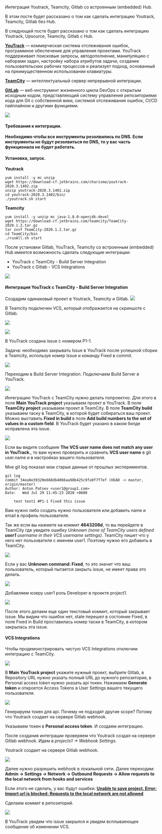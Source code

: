 Интеграция Youtrack, Teamcity, Gitlab со встроенным (embedded) Hub.

В этом посте будет рассказано о том как сделать интеграцию Youtrack, Teamcity, Gitlab без Hub.

В следующей посте будет рассказано о том как сделать интеграцию Youtrack, Upsource, Teamcity, Gitlab c Hub.

**[YouTrack](https://www.jetbrains.com/ru-ru/youtrack/)** — коммерческая система отслеживания ошибок, программное обеспечение для управления проектами. YouTrack поддерживает поисковые запросы, автодополнение, манипуляцию с наборами задач, настройку набора атрибутов задачи, создание пользовательских рабочих процессов и реализует подход, основанный на преимущественном использовании клавиатуры.

**[TeamCity](https://www.jetbrains.com/ru-ru/teamcity/)** — интеллектуальный сервер непрерывной интеграции.

[**GitLab**](https://about.gitlab.com/) — веб-инструмент жизненного цикла DevOps с открытым исходным кодом, представляющий систему управления репозиториями кода для Git с собственной вики, системой отслеживания ошибок, CI/CD пайплайном и другими функциями.

![](https://habrastorage.org/webt/mj/k_/t8/mjk_t877n2mk_dhbaisx8mjg8yy.png)

#### Требования к интеграции.

**Необходимо чтобы все инструменты резолвились по DNS. Если инструменты не будут резолвиться по DNS, то у вас часть функционала не будет работать.**

#### Установка, запуск.

**Youtrack**

```
yum install -y mc unzip
wget https://download-cf.jetbrains.com/charisma/youtrack-2020.3.1402.zip
unzip youtrack-2020.3.1402.zip 
cd youtrack-2020.3.1402/bin/
./youtrack.sh start
```

**Teamcity**

```
yum install -y unzip mc java-1.8.0-openjdk-devel
wget https://download-cf.jetbrains.com/teamcity/TeamCity-2020.1.2.tar.gz
tar zxvf TeamCity-2020.1.2.tar.gz 
cd TeamCity/bin
./runAll.sh start
```

После установки Gitlab, YouTrack, Teamcity со встроенным (embedded) Hub имеется возможность сделать следующие интеграции:

- YouTrack c TeamCity - Build Server Integration
- YouTrack с Gitlab - VCS Integrations

![](https://habrastorage.org/webt/vr/v5/x2/vrv5x28ehfkx5obctlxb_09chpy.png)

#### Интеграция YouTrack c TeamCity - Build Server Integration

Создадим одинаковый проект в  Youtrack, Teamcity и Gitlab.
![](https://habrastorage.org/webt/1b/se/fl/1bseflarn7nw7ehpy3slr2mmffk.png)

В Teamcity подключен VCS, который отображается на скриншоте с Gitlab.

![](https://habrastorage.org/webt/qq/8j/do/qq8jdogufutf6f7wxqzfken-itg.png)

![](https://habrastorage.org/webt/us/t0/kp/ust0kpy5s7ncsndgsbum8imyuuc.png)

В YouTrack создана issue c номером P1-1.

Задача: необходимо закрывать Issue в YouTrack после успешной сборки в Teamcity, используя номер Issue и команду Fixed в commit.

![](https://habrastorage.org/webt/ih/2r/3i/ih2r3imuqxlixv5bbk6unr9zlag.png)

Переходим в Build Server Integration. Подключаем Build Server в YouTrack.

![](https://habrastorage.org/webt/jv/b5/8-/jvb58-x4myajovghbrpifq5qjaw.png)

Интеграцию YouTrack c TeamCity нужно делать попроектно. Для этого в поле **Main YouTrack project** указываем проект в YouTrack. В поле **TeamCity project** указываем проект в TeamCity. В поле **TeamCity build** указываем таску в TeamCity, в которой будет собираться ваш проект. Можно выставить **Fixed in build** в поле **Add build numbers to the set of values in a custom field**. В YouTrack будет указано в каком билде исправлена эта issue.

![](https://habrastorage.org/webt/ux/ac/6i/uxac6iasxoltiqvueloetuf7chq.png)

Если вы видите сообщеие **The VCS user name does not match any user in YouTrack.**, то вам нужно проверить и сравнить **VCS user name** в git user.name и в настройках вашего пользователя.

Мне git log показал мои старые данные от прошлых экспериментов.

```
git log 
commit 34ea8e39320e668db4066aa98b425c9fa9f7f7ef (HEAD -> master, origin/master)
Author: Anton Patsev <user1@group1.com>
Date:   Wed Jul 29 11:45:23 2020 +0600

    text text1 #P1-1 Fixed this issue
```

Вам нужно либо создать нужно пользователя или добавить name и email в профиль пользователя.

Так же если вы нажмете на коммит **4643208d**, то вы перейдете в TeamCity где увидите ошибку *Unknown (none of TeamCity users defined **user1** username in their VCS username settings)*. TeamCity пишет что у него нет пользователя с именем user1. Поэтому нужно его добавить в TeamCity.

![](https://habrastorage.org/webt/ot/mr/ct/otmrct6qsyl1b6a3vploknpu-c4.png)

Если у вас **Unknown command: Fixed**, то это значит что ваш пользователь, который пытается закрыть issue, не имеет права это делать.

![](https://habrastorage.org/webt/3w/1t/gy/3w1tgygrqxbairaz4ywkvlly2du.png)

Добавляем юзеру user1 роль Developer в проекте project1.

![](https://habrastorage.org/webt/qy/7t/yy/qy7tyyg0o2vxpu_sfwnerfd0she.png)

После этого делаем еще один текстовый коммит, который закрывает issue. Мы видим что ошибок нет, state перешел в состояние Fixed, в поле Fixed in Build проставилась номер таски в TeamCity, в котором закрылась эта issue.

#### VCS Integrations

Чтобы продемонстрировать чистую VCS Integrations отключим интеграцию с TeamCity.

![](https://habrastorage.org/webt/ut/j7/u5/utj7u5ehvrgfyuetmrbqo43srqk.png)

В **Main YouTrack project** укажите нужный проект, выбрите Gitlab, в Repository URL нужно указать полный URL до нужного репозитория, в Personal access token нужно указать api токен. Нажимаем **Generate token** и откроется Access Tokens в User Settings вашего текущего пользователя.

![](https://habrastorage.org/webt/1h/ct/xv/1hctxvvsrsemwzdmby42k15jjri.png)

Генерируем токен для api. Почему не подходят другие scope? Потому что Youtrack создает на сервере Gitlab webhook.

Указываем токен в **Personal access token**. И создаем интеграцию.

После создания интеграции проверяем что Youtrack создал на сервере Gitlab webhook. Идем в *projects1 -> Webhook Settings*.

Youtrack создает на сервере Gitlab webhook.

![](https://habrastorage.org/webt/fl/ja/pf/fljapfohd4xnk55qdam9u-lqxrm.png)

Далее нужно разрешить webhook в локальной сети. Далее переходим: **Admin -> Settings -> Network -> Outbound Requests -> Allow requests to the local network from hooks and services**

Если этого не сделать, у вас будут ошибки: [**Unable to save project. Error: Import url is blocked: Requests to the local network are not allowed**](https://gitlab.com/gitlab-org/gitlab-foss/-/issues/57948)

Сделаем коммит в репозиторий.

![](https://habrastorage.org/webt/jk/1z/rx/jk1zrx0yddmzdft6qwyijmrxaxu.png)

В YouTrack увидем что issue закрылся и увидем всплываеющее сообщение об изменении VCS.
